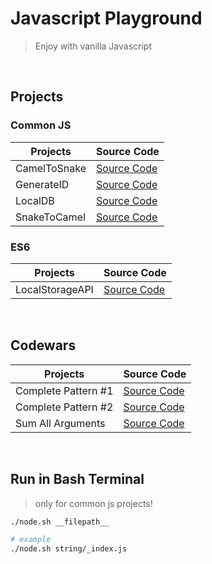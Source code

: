 # Javascript Playground

> Enjoy with vanilla Javascript

<br/>

## Projects

### Common JS

| Projects     | Source Code                                                                                |
| ------------ | ------------------------------------------------------------------------------------------ |
| CamelToSnake | [Source Code](https://github.com/armdnks/JS-Playground/blob/main/common/camel-to-snake.js) |
| GenerateID   | [Source Code](https://github.com/armdnks/JS-Playground/blob/main/common/generate-id.js)    |
| LocalDB      | [Source Code](https://github.com/armdnks/JS-Playground/blob/main/common/local-db.js)       |
| SnakeToCamel | [Source Code](https://github.com/armdnks/JS-Playground/blob/main/common/snake-to-camel.js) |

### ES6

| Projects        | Source Code                                                                                |
| --------------- | ------------------------------------------------------------------------------------------ |
| LocalStorageAPI | [Source Code](https://github.com/armdnks/JS-Playground/blob/main/es6/local-storage-api.js) |

<br/>

## Codewars

| Projects            | Source Code                                                                                       |
| ------------------- | ------------------------------------------------------------------------------------------------- |
| Complete Pattern #1 | [Source Code](https://github.com/armdnks/JS-Playground/blob/main/codewars/complete-pattern-01.js) |
| Complete Pattern #2 | [Source Code](https://github.com/armdnks/JS-Playground/blob/main/codewars/complete-pattern-02.js) |
| Sum All Arguments   | [Source Code](https://github.com/armdnks/JS-Playground/blob/main/codewars/sum-all-args.js)        |

<br/>

## Run in Bash Terminal

> only for common js projects!

```bash
./node.sh __filepath__

# example
./node.sh string/_index.js
```
